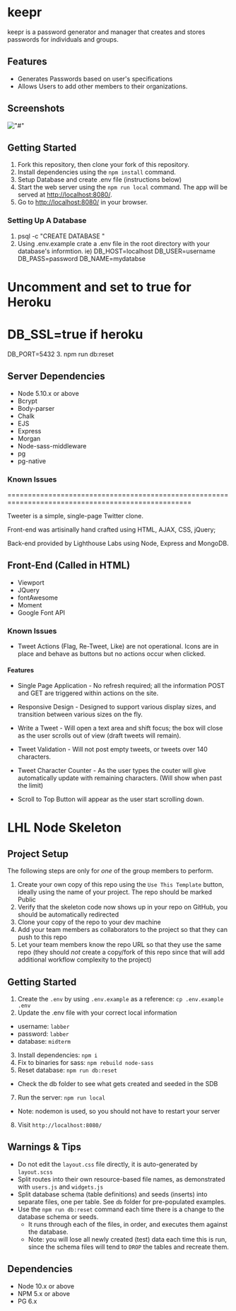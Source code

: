 # keepr

keepr is a password generator and manager that creates and stores passwords for individuals and groups.

## Features
- Generates Passwords based on user's specifications
- Allows Users to add other members to their organizations.

## Screenshots
!["#"]()

## Getting Started

1. Fork this repository, then clone your fork of this repository.
2. Install dependencies using the `npm install` command.
3. Setup Database and create .env file (instructions below)
4. Start the web server using the `npm run local` command. The app will be served at <http://localhost:8080/>.
5. Go to <http://localhost:8080/> in your browser.

### Setting Up A Database
1. psql -c "CREATE DATABASE <database name>"
2. Using .env.example crate a .env file in the root directory with your database's informtion.
ie) 
DB_HOST=localhost
DB_USER=username
DB_PASS=password
DB_NAME=mydatabse
# Uncomment and set to true for Heroku
# DB_SSL=true if heroku
DB_PORT=5432
3. npm run db:reset


## Server Dependencies

- Node 5.10.x or above
- Bcrypt
- Body-parser
- Chalk
- EJS
- Express
- Morgan
- Node-sass-middleware
- pg
- pg-native

### Known Issues
===================================================================================================

Tweeter is a simple, single-page Twitter clone.  

Front-end was artisinally hand crafted using HTML, AJAX, CSS, jQuery; 

Back-end provided by Lighthouse Labs using Node, Express and MongoDB. 


## Front-End (Called in HTML)

- Viewport
- JQuery
- fontAwesome
- Moment
- Google Font API

### Known Issues
- Tweet Actions (Flag, Re-Tweet, Like) are not operational.  Icons are in place and behave as buttons but no actions occur when clicked.

#### Features
- Single Page Application - No refresh required; all the information POST and GET are triggered within actions on the site.
- Responsive Design - Designed to support various display sizes, and transition between various sizes on the fly.


- Write a Tweet - Will open a text area and shift focus; the box will close as the user scrolls out of view (draft tweets will remain).
- Tweet Validation - Will not post empty tweets, or tweets over 140 characters.
- Tweet Character Counter - As the user types the couter will give automatically update with remaining characters. (Will show when past the limit)
- Scroll to Top Button will appear as the user start scrolling down.




LHL Node Skeleton
=========

## Project Setup

The following steps are only for _one_ of the group members to perform.

1. Create your own copy of this repo using the `Use This Template` button, ideally using the name of your project. The repo should be marked Public
2. Verify that the skeleton code now shows up in your repo on GitHub, you should be automatically redirected
3. Clone your copy of the repo to your dev machine
4. Add your team members as collaborators to the project so that they can push to this repo
5. Let your team members know the repo URL so that they use the same repo (they should _not_ create a copy/fork of this repo since that will add additional workflow complexity to the project)


## Getting Started

1. Create the `.env` by using `.env.example` as a reference: `cp .env.example .env`
2. Update the .env file with your correct local information 
  - username: `labber` 
  - password: `labber` 
  - database: `midterm`
3. Install dependencies: `npm i`
4. Fix to binaries for sass: `npm rebuild node-sass`
5. Reset database: `npm run db:reset`
  - Check the db folder to see what gets created and seeded in the SDB
7. Run the server: `npm run local`
  - Note: nodemon is used, so you should not have to restart your server
8. Visit `http://localhost:8080/`

## Warnings & Tips

- Do not edit the `layout.css` file directly, it is auto-generated by `layout.scss`
- Split routes into their own resource-based file names, as demonstrated with `users.js` and `widgets.js`
- Split database schema (table definitions) and seeds (inserts) into separate files, one per table. See `db` folder for pre-populated examples. 
- Use the `npm run db:reset` command each time there is a change to the database schema or seeds. 
  - It runs through each of the files, in order, and executes them against the database. 
  - Note: you will lose all newly created (test) data each time this is run, since the schema files will tend to `DROP` the tables and recreate them.

## Dependencies

- Node 10.x or above
- NPM 5.x or above
- PG 6.x
